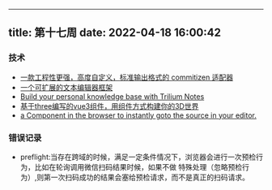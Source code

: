 
---
title: 第十七周
date: 2022-04-18 16:00:42
---
### 技术
- [一款工程性更强，高度自定义，标准输出格式的 commitizen 适配器](https://cz-git.qbenben.com/zh/guide/)
- [一个可扩展的文本编辑器框架](https://lexical.dev/)
- [Build your personal knowledge base with Trilium Notes](https://github.com/zadam/trilium)
- [基于three编写的vue3组件，用组件方式构建你的3D世界](https://github.com/MILIFIRE/sandi-ui)
- [a Component in the browser to instantly goto the source in your editor.](https://github.com/ericclemmons/click-to-component)

### 错误记录
- preflight:当存在跨域的时候，满足一定条件情况下，浏览器会进行一次预检行为，比如在轮询调用微信扫码结果时候，如果不做
  特殊处理（忽略预检行为）,则第一次扫码成功的结果会塞给预检请求，而不是真正的扫码请求。